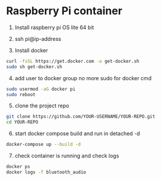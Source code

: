 # Raspberry Pi container


1. Install raspberry pi OS lite 64 bit

2. ssh pi@ip-address

3. Install docker 
```bash
curl -fsSL https://get.docker.com -o get-docker.sh
sudo sh get-docker.sh
```

4. add user to docker group no more sudo for docker cmd
```bash
sudo usermod -aG docker pi
sudo reboot
```

5. clone the project repo
```bash
git clone https://github.com/YOUR-USERNAME/YOUR-REPO.git
cd YOUR-REPO
```

6. start docker compose build and run in detached -d
```bash
docker-compose up --build -d
```
7. check container is running and check logs
```bash
docker ps
docker logs -f bluetooth_audio
```

